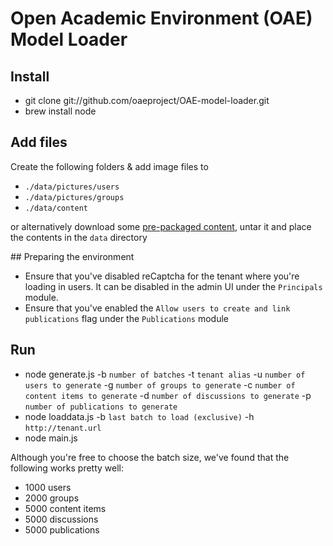 # Open Academic Environment (OAE) Model Loader

## Install

* git clone git://github.com/oaeproject/OAE-model-loader.git
* brew install node

## Add files

Create the following folders & add image files to 

* `./data/pictures/users`
* `./data/pictures/groups`
* `./data/content`

or alternatively download some [pre-packaged content](https://s3.amazonaws.com/oae-performance-files/model-loader-data.tar.gz), untar it and place the contents in the `data` directory

## Preparing the environment

* Ensure that you've disabled reCaptcha for the tenant where you're loading in users. It can be disabled in the admin UI under the `Principals` module.
* Ensure that you've enabled the `Allow users to create and link publications` flag under the `Publications` module

## Run

* node generate.js -b `number of batches` -t `tenant alias` -u `number of users to generate` -g `number of groups to generate` -c `number of content items to generate` -d `number of discussions to generate` -p `number of publications to generate`
* node loaddata.js -b `last batch to load (exclusive)` -h `http://tenant.url`
* node main.js

Although you're free to choose the batch size, we've found that the following works pretty well:

* 1000 users
* 2000 groups
* 5000 content items
* 5000 discussions
* 5000 publications
